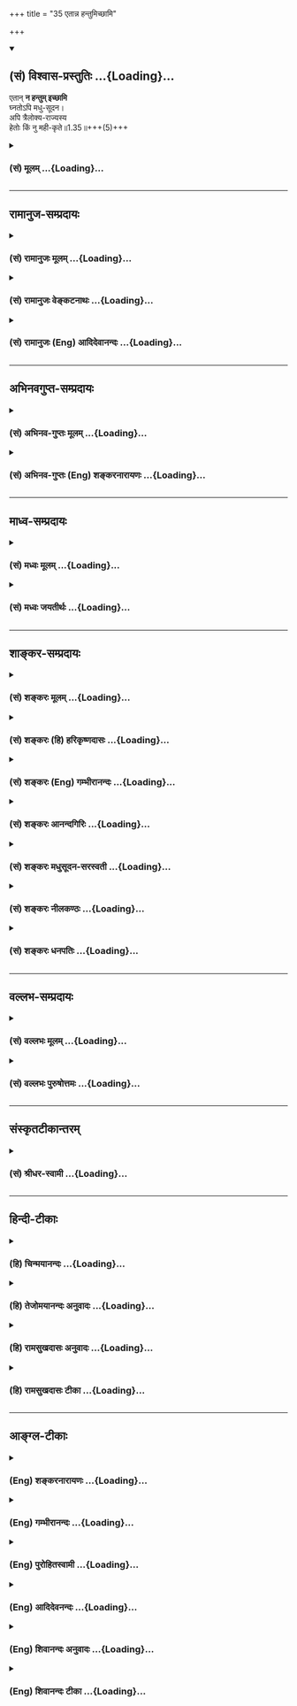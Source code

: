 +++
title = "35 एतान्न हन्तुमिच्छामि"

+++
<div class="js_include" newlevelforh1="2" title="(सं) विश्वास-प्रस्तुतिः" unfilled url="/purANam_vaiShNavam/mahAbhAratam/06-bhIShma-parva/03-bhagavad-gItA-parva/saMskRtam/vishvAsa-prastutiH/01_arjuna-viShAda-yogaH/35_etAnna_hantumichC.md">
<details open><summary><h2>(सं) विश्वास-प्रस्तुतिः ...{Loading}...</h2></summary>

एतान् **न हन्तुम् इच्छामि**  
घ्नतोऽपि मधु-सूदन।  
अपि त्रैलोक्य-राज्यस्य  
हेतोः किं नु मही-कृते॥1.35॥+++(5)+++
</details>
</div>
<div class="js_include collapsed" newlevelforh1="3" title="(सं) मूलम्" unfilled url="/purANam_vaiShNavam/mahAbhAratam/06-bhIShma-parva/03-bhagavad-gItA-parva/saMskRtam/mUlam/01_arjuna-viShAda-yogaH/35_etAnna_hantumichC.md">
<details><summary><h3>(सं) मूलम् ...{Loading}...</h3></summary>

एतान्न हन्तुमिच्छामि घ्नतोऽपि मधुसूदन।  
अपि त्रैलोक्यराज्यस्य हेतोः किं नु महीकृते।।1.35।।
</details>
</div>


_________________
## रामानुज-सम्प्रदायः
<div class="js_include collapsed" newlevelforh1="3" title="(सं) रामानुजः मूलम्" unfilled url="/purANam_vaiShNavam/mahAbhAratam/06-bhIShma-parva/03-bhagavad-gItA-parva/saMskRtam/rAmAnujaH/mUlam/01_arjuna-viShAda-yogaH/35_etAnna_hantumichC.md">
<details><summary><h3>(सं) रामानुजः मूलम् ...{Loading}...</h3></summary>

।।1.35।। अन्तिमश्लोकव्याख्या दृश्या। 
</details>
</div>
<div class="js_include collapsed" newlevelforh1="3" title="(सं) रामानुजः वेङ्कटनाथः" unfilled url="/purANam_vaiShNavam/mahAbhAratam/06-bhIShma-parva/03-bhagavad-gItA-parva/saMskRtam/rAmAnujaH/venkaTanAthaH/01_arjuna-viShAda-yogaH/35_etAnna_hantumichC.md">
<details><summary><h3>(सं) रामानुजः वेङ्कटनाथः ...{Loading}...</h3></summary>

।। 1.35।। No commentary.  
  
  

</details>
</div>
<div class="js_include collapsed" newlevelforh1="3" title="(सं) रामानुजः (Eng) आदिदेवानन्दः" unfilled url="/purANam_vaiShNavam/mahAbhAratam/06-bhIShma-parva/03-bhagavad-gItA-parva/saMskRtam/rAmAnujaH/english/AdidevAnandaH/01_arjuna-viShAda-yogaH/35_etAnna_hantumichC.md">
<details><summary><h3>(सं) रामानुजः (Eng) आदिदेवानन्दः ...{Loading}...</h3></summary>

1.26 - 1.47 Arjuna said - Sanjaya said Sanjaya continued: The
high-minded Arjuna, extremely kind, deeply friendly, and supremely
righteous, having brothers like himself, though repeatedly deceived by
the treacherous attempts of your people like burning in the lac-house
etc., and therefore fit to be killed by him with the help of the Supreme
Person, nevertheless said, 'I will not fight.' He felt weak, overcome as
he was by his love and extreme compassion for his relatives. He was also
filled with fear, not knowing what was righteous and what unrighteous.
His mind was tortured by grief, because of the thought of future
separation from his relations. So he threw away his bow and arrow and
sat on the chariot as if to fast to death.

</details>
</div>


_________________
## अभिनवगुप्त-सम्प्रदायः
<div class="js_include collapsed" newlevelforh1="3" title="(सं) अभिनव-गुप्तः मूलम्" unfilled url="/purANam_vaiShNavam/mahAbhAratam/06-bhIShma-parva/03-bhagavad-gItA-parva/saMskRtam/abhinava-guptaH/mUlam/01_arjuna-viShAda-yogaH/35_etAnna_hantumichC.md">
<details><summary><h3>(सं) अभिनव-गुप्तः मूलम् ...{Loading}...</h3></summary>

।।1.35 1.44।। निहत्येत्यादि। आततायिनां हनने पापमेव कर्तृ। अतोऽयमर्थः
पापेन तावदेतेऽस्मच्छत्रवो हताः परतन्त्रीकृताः। तांश्च निहत्यास्मानपि
पापमाश्रयेत् +++(S omits पापम्)+++। पापमत्र लोभादिवशात् +++(S लोभवशात्)+++
कुलक्षयादिदोषादर्शनम् +++(S दोषदर्शनम्)+++। अत एव कुलादिधर्माणामुपक्षेपं +++(K
कुलक्षयादि N क्षेपकम्)+++ करोति स्वजनं हि कथमित्यादिना।  

</details>
</div>
<div class="js_include collapsed" newlevelforh1="3" title="(सं) अभिनव-गुप्तः (Eng) शङ्करनारायणः" unfilled url="/purANam_vaiShNavam/mahAbhAratam/06-bhIShma-parva/03-bhagavad-gItA-parva/saMskRtam/abhinava-guptaH/english/shankaranArAyaNaH/01_arjuna-viShAda-yogaH/35_etAnna_hantumichC.md">
<details><summary><h3>(सं) अभिनव-गुप्तः (Eng) शङ्करनारायणः ...{Loading}...</h3></summary>

1.35 – 1.44 Nihatya etc. upto anususruma. Sin alone is the agent in the
act of slaying these desperadoes. Therefore here the idea is this :
These ememies of ours have been slain, i.e., have been take possession
of, by sin. Sin would come to us also after slaying them. Sin in this
context is the disregard, on account of greed etc., to the injurious
conseences like the ruination of the family and the like. That is why
Arjuna makes a specific mention of the \[ruin of the\] family etc., and
of its duties in the passage 'How by slaying my own kinsmen etc'. The
act of slaying, undertaken with an individualizing idea about its
result, and with a particularizing idea about the person to be slain, is
a great sin. To say this very thing precisely and to indicate the
intensity of his own agony, Arjuna says only to himself \[see next
sloka\]:

</details>
</div>


_________________
## माध्व-सम्प्रदायः
<div class="js_include collapsed" newlevelforh1="3" title="(सं) मध्वः मूलम्" unfilled url="/purANam_vaiShNavam/mahAbhAratam/06-bhIShma-parva/03-bhagavad-gItA-parva/saMskRtam/madhvaH/mUlam/01_arjuna-viShAda-yogaH/35_etAnna_hantumichC.md">
<details><summary><h3>(सं) मध्वः मूलम् ...{Loading}...</h3></summary>

  
  
।।1.35।। Sri Madhvacharya did not comment on this sloka. The commentary
starts from 2.11.  
  

</details>
</div>
<div class="js_include collapsed" newlevelforh1="3" title="(सं) मध्वः जयतीर्थः" unfilled url="/purANam_vaiShNavam/mahAbhAratam/06-bhIShma-parva/03-bhagavad-gItA-parva/saMskRtam/madhvaH/jayatIrthaH/01_arjuna-viShAda-yogaH/35_etAnna_hantumichC.md">
<details><summary><h3>(सं) मध्वः जयतीर्थः ...{Loading}...</h3></summary>

  
  
।।1.35।। Sri Jayatirtha did not comment on this sloka. The commentary
starts from 2.11.  
  

</details>
</div>


_________________
## शाङ्कर-सम्प्रदायः
<div class="js_include collapsed" newlevelforh1="3" title="(सं) शङ्करः मूलम्" unfilled url="/purANam_vaiShNavam/mahAbhAratam/06-bhIShma-parva/03-bhagavad-gItA-parva/saMskRtam/shankaraH/mUlam/01_arjuna-viShAda-yogaH/35_etAnna_hantumichC.md">
<details><summary><h3>(सं) शङ्करः मूलम् ...{Loading}...</h3></summary>

1.35 Sri Sankaracharya did not comment on this sloka. The commentary
starts from 2.10.  
  

</details>
</div>
<div class="js_include collapsed" newlevelforh1="3" title="(सं) शङ्करः (हि) हरिकृष्णदासः" unfilled url="/purANam_vaiShNavam/mahAbhAratam/06-bhIShma-parva/03-bhagavad-gItA-parva/saMskRtam/shankaraH/hindI/harikRShNadAsaH/01_arjuna-viShAda-yogaH/35_etAnna_hantumichC.md">
<details><summary><h3>(सं) शङ्करः (हि) हरिकृष्णदासः ...{Loading}...</h3></summary>

।।1.35।। Sri Sankaracharya did not comment on this sloka.  
  

</details>
</div>
<div class="js_include collapsed" newlevelforh1="3" title="(सं) शङ्करः (Eng) गम्भीरानन्दः" unfilled url="/purANam_vaiShNavam/mahAbhAratam/06-bhIShma-parva/03-bhagavad-gItA-parva/saMskRtam/shankaraH/english/gambhIrAnandaH/01_arjuna-viShAda-yogaH/35_etAnna_hantumichC.md">
<details><summary><h3>(सं) शङ्करः (Eng) गम्भीरानन्दः ...{Loading}...</h3></summary>

1.35 Sri Sankaracharya did not comment on this sloka. The commentary
starts from 2.10.

</details>
</div>
<div class="js_include collapsed" newlevelforh1="3" title="(सं) शङ्करः आनन्दगिरिः" unfilled url="/purANam_vaiShNavam/mahAbhAratam/06-bhIShma-parva/03-bhagavad-gItA-parva/saMskRtam/shankaraH/AnandagiriH/01_arjuna-viShAda-yogaH/35_etAnna_hantumichC.md">
<details><summary><h3>(सं) शङ्करः आनन्दगिरिः ...{Loading}...</h3></summary>

।।1.35।। पृथिवीप्राप्त्यर्थं हि हननमेतेषामिष्यते न च तत्प्राप्तिः
समीहितेति कैमुतिकन्यायेन दर्शयति **अपीति।** नहि महदपि त्रैलोक्यलक्षणं
राज्यं लब्धुं स्वजनहिंसायै मनो मदीयं स्पृहयति पृथिवीप्राप्त्यर्थं
पुनर्बन्धुवधं न श्रद्दधामीति किं वक्तव्यमित्यर्थः। दुर्योधनादीनां
शत्रूणां निग्रहे प्रीतिप्राप्तिसंभवाद्युद्धं कर्तव्यमित्याशङ्क्याह
**निहत्येति।  
**

</details>
</div>
<div class="js_include collapsed" newlevelforh1="3" title="(सं) शङ्करः मधुसूदन-सरस्वती" unfilled url="/purANam_vaiShNavam/mahAbhAratam/06-bhIShma-parva/03-bhagavad-gItA-parva/saMskRtam/shankaraH/madhusUdana-sarasvatI/01_arjuna-viShAda-yogaH/35_etAnna_hantumichC.md">
<details><summary><h3>(सं) शङ्करः मधुसूदन-सरस्वती ...{Loading}...</h3></summary>

।।1.35।। नन्वंन्यान्विहाय धार्तराष्ट्रा एव
हन्तव्यास्तेषामत्यन्तक्रूरतरतत्तद्दुःखदातृणां वधे प्रीतिसंभवादित्यत आह
धार्तराष्ट्रान्दुर्योधनादीन्भ्रातॄन्निहत्य स्थितनामस्माकं का प्रीतिः
स्यात्। न कापीत्यर्थः। नहि मूढजनोचितक्षणमात्रवर्तिसुखाभासलोभेन
चिरतरनरकयातनाहेतुर्बन्धुवधोऽस्माकं युक्त इति भावः। जनार्दनेति संबोधनेन
यदि वध्या एते तर्हि त्वमेवैताञ्जहि प्रलये सर्वजनहिंसकत्वेऽपि
सर्वपापासंसर्गित्वादिति सूचयति। ननुअग्निदो गरदश्चैव शस्त्रपाणिर्धनापहः।
क्षेत्रदारहरश्चैव षडेते ह्याततायिनः।। इति स्मृतेरेतेषां च
सर्वप्रकारैराततायित्वात्आतताययिनमायान्तं हन्यादेवाविचारयन्। नाततायिवधे
दोषो हन्तुर्भवति कश्चन।। इति वचनेन दोषाभावप्रतीतेर्हन्तव्या एव
दुर्योधनादय आततायिन इत्याशङ्क्याह पापमेवेति। एतानाततायिनोऽपि हत्वा
स्थितानस्मान्पापमाश्रयेदेवेति संबन्धः। अथवा पापमेवाश्रयेन्न
किंचिदन्यद्दृष्टदृष्टं वा प्रयोजनमित्यर्थः। न हिंस्यात् इति
धर्मशास्त्रात्आततायिनं हन्यात् इत्यर्थशास्त्रस्य दुर्बलत्वात्। तदुक्तं
याज्ञवल्क्येन स्मृत्योर्विरोधे न्यायस्तु बलवान्व्यवहारतः।
अर्थशास्त्रात्तु बलवद्धर्मशास्त्रमिति स्थितिः।। इति। अपरा व्याख्या। ननु
धार्ताराष्ट्रान्घ्नतां भवतां प्रीत्यभावेऽपि युष्मान्घ्नतां
धार्तराष्ट्राणां प्रीतिरस्त्येवातस्ते युष्मान्हन्युरित्यत आह पापमेवेति।
अस्मान्हत्वा स्थितानेतानाततायिनो धार्ताराष्ट्रान्पूर्वमपि पापिनः
सांप्रतमपि पापमेवाश्रयेन्नान्यत्किंचित्सुखमित्यर्थः। तथा
चायुध्यतोऽस्मान्हत्वैत एव पापिनो भविष्यन्ति नास्माकं कापि क्षतिः
पापासंबन्धादित्यभिप्रायः।  
  

</details>
</div>
<div class="js_include collapsed" newlevelforh1="3" title="(सं) शङ्करः नीलकण्ठः" unfilled url="/purANam_vaiShNavam/mahAbhAratam/06-bhIShma-parva/03-bhagavad-gItA-parva/saMskRtam/shankaraH/nIlakaNThaH/01_arjuna-viShAda-yogaH/35_etAnna_hantumichC.md">
<details><summary><h3>(सं) शङ्करः नीलकण्ठः ...{Loading}...</h3></summary>

।।1.35।। हन्तुं इच्छापि मम न भवति किमुत हन्तृत्वमित्यर्थः। महीकृते
पृथिव्यर्थे।  
  

</details>
</div>
<div class="js_include collapsed" newlevelforh1="3" title="(सं) शङ्करः धनपतिः" unfilled url="/purANam_vaiShNavam/mahAbhAratam/06-bhIShma-parva/03-bhagavad-gItA-parva/saMskRtam/shankaraH/dhanapatiH/01_arjuna-viShAda-yogaH/35_etAnna_hantumichC.md">
<details><summary><h3>(सं) शङ्करः धनपतिः ...{Loading}...</h3></summary>

।।1.35।। ननु स्वराज्यपरिपन्थिनामाततायिनां हननमेव युक्तंजिघांसन्तं
जिघांसीयात् इति न्यायेनैतेषां हनने दोषाभावादित्याशङ्क्याह **एतानिति।**
अपि त्रेलोक्यराज्यस्य हेतोर्घ्नातोऽप्येतानित्यन्वयः। पृथिवीप्राप्तयर्थं
हि हननमेतेषामिष्यते नच तत्प्राप्तिः समीहितेति कैमुत्यन्यायेन दर्शयति
**अपीति।** नहि महदपि त्रेलोक्यराज्यं लब्धुं स्वजनहिंसायै मनो मदीयं
स्पृहयति पृथिवीप्राप्त्यर्थं पुनर्बन्धुवधं न श्रद्दध्यामिति किं
वक्तव्यमित्यर्थ इति प्राञ्चः। मधोः सूदनेन त्वयापि स्वपुत्ररक्षणं कृतमिति
कथमस्माभिः संबन्धिनाशः कर्तव्य इति ध्वनयन्संबोधयति **मधुसूदनेति।**
यद्वा मधुरित्युपलक्षणं कैटभस्यापि। मधुकैटभयो रजस्तमसोः सूजनस्त्वं
स्वभक्तं मां तदुभयात्मकेऽस्मिन्घोरे कर्मणि नियोजयितुं नार्हसीति
सूचयन्नाह **मधुसूदनेति।** मधुसूदनेति संबोधयन् वैदिकमार्गप्रवर्तक्रत्वं
भगवतः सूचयतीति केचित्।  

</details>
</div>


_________________
## वल्लभ-सम्प्रदायः
<div class="js_include collapsed" newlevelforh1="3" title="(सं) वल्लभः मूलम्" unfilled url="/purANam_vaiShNavam/mahAbhAratam/06-bhIShma-parva/03-bhagavad-gItA-parva/saMskRtam/vallabhaH/mUlam/01_arjuna-viShAda-yogaH/35_etAnna_hantumichC.md">
<details><summary><h3>(सं) वल्लभः मूलम् ...{Loading}...</h3></summary>

।।1.34 1.37।। Sri Vallabhacharya did not comment on this sloka.  
  

</details>
</div>
<div class="js_include collapsed" newlevelforh1="3" title="(सं) वल्लभः पुरुषोत्तमः" unfilled url="/purANam_vaiShNavam/mahAbhAratam/06-bhIShma-parva/03-bhagavad-gItA-parva/saMskRtam/vallabhaH/puruShottamaH/01_arjuna-viShAda-yogaH/35_etAnna_hantumichC.md">
<details><summary><h3>(सं) वल्लभः पुरुषोत्तमः ...{Loading}...</h3></summary>

  
  
।।1.35।। ननु त्वत्सम्बन्धिनोऽपि ये युद्धार्थमुपस्थितास्तांश्चेत् त्वं न
मारयिष्यसि तदा त एव त्वां मारयिष्यन्तीति चेत्तत्राह एतानिति। हे मधुसूदन
मां घ्नतोऽपि एतानहं हन्तुं नेच्छामि। मधुसूदनेति सम्बोधनेन त्वत्सहायवन्तं
मामेते मारयितुमेव न समर्था इति ज्ञाप्यते। त्रैलोक्यराज्यस्यापि
हेतोस्तथाकर्तुं नेच्छामि किं पुनः महीकृते तथा करिष्यामि  
  
  
  

</details>
</div>


_________________
## संस्कृतटीकान्तरम्
<div class="js_include collapsed" newlevelforh1="3" title="(सं) श्रीधर-स्वामी" unfilled url="/purANam_vaiShNavam/mahAbhAratam/06-bhIShma-parva/03-bhagavad-gItA-parva/saMskRtam/shrIdhara-svAmI/01_arjuna-viShAda-yogaH/35_etAnna_hantumichC.md">
<details><summary><h3>(सं) श्रीधर-स्वामी ...{Loading}...</h3></summary>

**।। 1.35** ननु यदि कृपया त्वमेतान्न हंसि त्वामेते राज्यलोभेन
हनिष्यन्त्येव। अतस्त्वमेवैतान्हत्वा राज्यं भुङ्क्ष्व तत्राह
**एतान्नेति** सार्धेन।
घ्नतोऽप्यस्मान्घातयतोऽप्येतांस्त्रैलोक्यराज्यस्यापि
हेतोस्तत्प्राप्त्यर्थमप्यहं हन्तुं नेच्छामि। किं
पुनर्महीमात्रप्राप्त्यर्थमित्यर्थः।  
  
  

</details>
</div>


_________________
## हिन्दी-टीकाः
<div class="js_include collapsed" newlevelforh1="3" title="(हि) चिन्मयानन्दः" unfilled url="/purANam_vaiShNavam/mahAbhAratam/06-bhIShma-parva/03-bhagavad-gItA-parva/hindI/chinmayAnandaH/01_arjuna-viShAda-yogaH/35_etAnna_hantumichC.md">
<details><summary><h3>(हि) चिन्मयानन्दः ...{Loading}...</h3></summary>

।।1.35।। यह विचार कर कि संभवत उसने अपने पक्ष को श्रीकृष्ण के समक्ष अच्छी
प्रकार दृढ़ता से प्रस्तुत नहीं किया है जिससे कि भगवान् उसके मत की पुष्टि
करें अर्जुन व्यर्थ में त्याग की बातें करता है। वह यह दर्शाना चाहता है कि
वह इतना उदार हृदय है कि उसके चचेरे भाई उसको मार भी डालें तो भी वह उन्हें
मारने को तैयार नहीं होगा। अतिशयोक्ति की चरम सीमा पर वह तब पहुँचता है जब
वह घोषणा करता है कि त्रैलोक्य का राज्य मिलता हो तब भी वह युद्ध नहीं
करेगा फिर केवल हस्तिनापुर के राज्य की बात ही क्या है।  

</details>
</div>
<div class="js_include collapsed" newlevelforh1="3" title="(हि) तेजोमयानन्दः अनुवादः" unfilled url="/purANam_vaiShNavam/mahAbhAratam/06-bhIShma-parva/03-bhagavad-gItA-parva/hindI/tejomayAnandaH/anuvAdaH/01_arjuna-viShAda-yogaH/35_etAnna_hantumichC.md">
<details><summary><h3>(हि) तेजोमयानन्दः अनुवादः ...{Loading}...</h3></summary>

।।1.35।। हे मधुसूदन ! इनके मुझे मारने पर अथवा त्रैलोक्य के राज्य के लिये
भी मैं इनको मारना नहीं चाहता, फिर पृथ्वी के लिए कहना ही क्या है।

</details>
</div>
<div class="js_include collapsed" newlevelforh1="3" title="(हि) रामसुखदासः अनुवादः" unfilled url="/purANam_vaiShNavam/mahAbhAratam/06-bhIShma-parva/03-bhagavad-gItA-parva/hindI/rAmasukhadAsaH/anuvAdaH/01_arjuna-viShAda-yogaH/35_etAnna_hantumichC.md">
<details><summary><h3>(हि) रामसुखदासः अनुवादः ...{Loading}...</h3></summary>

।।1.34 -- 1.35।। (टिप्पणी प₀ 24.1) आचार्य, पिता, पुत्र और उसी प्रकार
पितामह, मामा, ससुर, पौत्र, साले तथा अन्य जितने भी सम्बन्धी हैं, मुझपर
प्रहार करने पर भी मैं इनको मारना नहीं चाहता, और हे मधुसूदन! मुझे
त्रिलोकी का राज्य मिलता हो, तो भी मैं इनको मारना नहीं चाहता, फिर
पृथ्वीके लिये तो (मैं इनको मारूँ ही) क्या;

</details>
</div>
<div class="js_include collapsed" newlevelforh1="3" title="(हि) रामसुखदासः टीका" unfilled url="/purANam_vaiShNavam/mahAbhAratam/06-bhIShma-parva/03-bhagavad-gItA-parva/hindI/rAmasukhadAsaH/TIkA/01_arjuna-viShAda-yogaH/35_etAnna_hantumichC.md">
<details><summary><h3>(हि) रामसुखदासः टीका ...{Loading}...</h3></summary>

।।1.35।।***व्याख्या--***\[भगवान् आगे सोलहवें अध्यायके इक्कीसवें
श्लोकमें कहेंगे कि काम, क्रोध और लोभ--ये तीनों ही नरकके द्वार हैं।
वास्तवमें एक कामके ही ये तीन रूप हैं। ये तीनों सांसारिक वस्तुओं,
व्यक्तियों आदिको महत्त्व देनेसे पैदा होते हैं। काम अर्थात् कामनाकी दो
तरहकी क्रियाएँ होती हैं--इष्टकी प्राप्ति और अनिष्टकी निवृत्ति। इनमेंसे
इष्टकी प्राप्ति भी दो तरहकी होती है--संग्रह करना और सुख भोगना। संग्रहकी
इच्छाका नाम 'लोभ' है और सुखभोगकी इच्छाका नाम 'काम' है। अनिष्टकी
निवृत्तिमें बाधा पड़नेपर 'क्रोध' आता है अर्थात् भोगोंकी, संग्रहकी
प्राप्तिमें बाधा देनेवालोंपर अथवा हमारा अनिष्ट करनेवालोंपर, हमारे शरीरका
नाश करनेवालोंपर क्रोध आता है जिससे अनिष्ट करनेवालोंका नाश करनेकी क्रिया
होती है। इससे सिद्ध हुआ कि युद्धमें मनुष्यकी दो तरहसे ही प्रवृत्ति होती
है --अनिष्टकी निवृत्तिके लिये अर्थात् अपने 'क्रोध' को सफल बनानेके लिये
और इष्टकी प्राप्तिके लिये अर्थात् 'लोभ' की पूर्तिके लिये। परन्तु अर्जुन
यहाँ इन दोनों ही बातोंका निषेध कर रहे हैं\]  
**'आचार्याः पितरः৷৷. किं नु महीकृते'--**--अगर हमारे ये कुटुम्बीजन अपनी
अनिष्ट-निवृत्तिके लिये क्रोधमें आकर मेरेपर प्रहार करके मेरा वध भी करना
चाहें, तो भी मैं अपनी अनिष्ट-निवृत्तिके लिये क्रोधमें आकर इनको मारना
नहीं चाहता। अगर ये अपनी इष्टप्राप्तिके लिये राज्यके लोभमें आकर मेरेको
मारना चाहें, तो भी मैं अपनी इष्टप्राप्तिके लिये लोभमें आकर इनको मारना
नहीं चाहता। तात्पर्य यह हुआ कि क्रोध और लोभमें आकर मेरेको नरकोंका दरवाजा
मोल नहीं लेना है।  
यहाँ दो बार **अपि** पदका प्रयोग करनेमें अर्जुनका आशय यह है कि मैं इनके
स्वार्थमें बाधा ही नहीं देता तो ये मुझे मारेंगे ही क्यों; पर मान लो कि
पहले इसने हमारे स्वार्थमें बाधा दी' है ऐसे विचारसे ये मेरे शरीरका नाश
करनेमें प्रवृत्त हो जायँ तो भी **(घ्नतोऽपि)** मैं इनको मारना नहीं
चाहता। दूसरी बात इनको मारनेसे मुझे

</details>
</div>


_________________
## आङ्ग्ल-टीकाः
<div class="js_include collapsed" newlevelforh1="3" title="(Eng) शङ्करनारायणः" unfilled url="/purANam_vaiShNavam/mahAbhAratam/06-bhIShma-parva/03-bhagavad-gItA-parva/english/shankaranArAyaNaH/01_arjuna-viShAda-yogaH/35_etAnna_hantumichC.md">
<details><summary><h3>(Eng) शङ्करनारायणः ...{Loading}...</h3></summary>

1.35. By slaying Dhrtarastra's sons what joy would be to go us, O
Janardana;

</details>
</div>
<div class="js_include collapsed" newlevelforh1="3" title="(Eng) गम्भीरानन्दः" unfilled url="/purANam_vaiShNavam/mahAbhAratam/06-bhIShma-parva/03-bhagavad-gItA-parva/english/gambhIrAnandaH/01_arjuna-viShAda-yogaH/35_etAnna_hantumichC.md">
<details><summary><h3>(Eng) गम्भीरानन्दः ...{Loading}...</h3></summary>

1.35 O Madhusudana, even if I am killed, I do not want to kill these
even for the sake of a kingdom extending over the three worlds; what to
speak of doing so for the earth!

</details>
</div>
<div class="js_include collapsed" newlevelforh1="3" title="(Eng) पुरोहितस्वामी" unfilled url="/purANam_vaiShNavam/mahAbhAratam/06-bhIShma-parva/03-bhagavad-gItA-parva/english/purohitasvAmI/01_arjuna-viShAda-yogaH/35_etAnna_hantumichC.md">
<details><summary><h3>(Eng) पुरोहितस्वामी ...{Loading}...</h3></summary>

1.35 I would not kill them, even for three worlds; why then for this
poor earth; It matters not if I myself am killed.

</details>
</div>
<div class="js_include collapsed" newlevelforh1="3" title="(Eng) आदिदेवनन्दः" unfilled url="/purANam_vaiShNavam/mahAbhAratam/06-bhIShma-parva/03-bhagavad-gItA-parva/english/AdidevanandaH/01_arjuna-viShAda-yogaH/35_etAnna_hantumichC.md">
<details><summary><h3>(Eng) आदिदेवनन्दः ...{Loading}...</h3></summary>

1.35 These I would not slay, though they might slay me, even for the
sovereignty of the three worlds - how much less for this earth O Krsna;

</details>
</div>
<div class="js_include collapsed" newlevelforh1="3" title="(Eng) शिवानन्दः अनुवादः" unfilled url="/purANam_vaiShNavam/mahAbhAratam/06-bhIShma-parva/03-bhagavad-gItA-parva/english/shivAnandaH/anuvAdaH/01_arjuna-viShAda-yogaH/35_etAnna_hantumichC.md">
<details><summary><h3>(Eng) शिवानन्दः अनुवादः ...{Loading}...</h3></summary>

1.35. These I do not wish to kill, though they kill me, O Krishna, even
for the sake of dominion over the three worlds; leave alone killing them
for the sake of the earth.

</details>
</div>
<div class="js_include collapsed" newlevelforh1="3" title="(Eng) शिवानन्दः टीका" unfilled url="/purANam_vaiShNavam/mahAbhAratam/06-bhIShma-parva/03-bhagavad-gItA-parva/english/shivAnandaH/TIkA/01_arjuna-viShAda-yogaH/35_etAnna_hantumichC.md">
<details><summary><h3>(Eng) शिवानन्दः टीका ...{Loading}...</h3></summary>

1.35 एतान् these; न not; हन्तुम् to kill; इच्छामि (I) wish; घ्नतःअपि
even if they kill me; मधुसूदन O Madhusudana (the slayer of Madhu; a
demon); अपि even; त्रैलोक्यराज्यस्य dominion over the three worlds;
हेतोः for the sake of; किम् how; नु then; महीकृते for the sake of the
earth.No Commentary.

</details>
</div>
